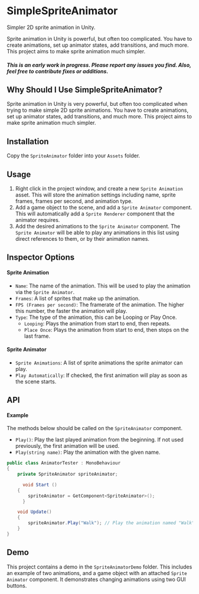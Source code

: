# SimpleSpriteAnimator
Simpler 2D sprite animation in Unity.

Sprite animation in Unity is powerful, but often too complicated. You have to create animations, set up animator states, add transitions, and much more. This project aims to make sprite animation much simpler.

##### This is an early work in progress. Please report any issues you find. Also, feel free to contribute fixes or additions.

## Why Should I Use SimpleSpriteAnimator?

Sprite animation in Unity is very powerful, but often too complicated when trying to make simple 2D sprite animations. You have to create animations, set up animator states, add transitions, and much more. This project aims to make sprite animation much simpler.

## Installation

Copy the `SpriteAnimator` folder into your `Assets` folder.

## Usage

1. Right click in the project window, and create a new `Sprite Animation` asset. This will store the animation settings including name, sprite frames, frames per second, and animation type.
2. Add a game object to the scene, and add a `Sprite Animator` component. This will automatically add a `Sprite Renderer` component that the animator requires.
3. Add the desired animations to the `Sprite Animator` component. The `Sprite Animator` will be able to play any animations in this list using direct references to them, or by their animation names.

## Inspector Options

#### Sprite Animation

- `Name`: The name of the animation. This will be used to play the animation via the `Sprite Animator`.
- `Frames`: A list of sprites that make up the animation.
- `FPS (Frames per second)`: The framerate of the animation. The higher this number, the faster the animation will play.
- `Type`: The type of the animation, this can be Looping or Play Once.
  - `Looping`: Plays the animation from start to end, then repeats.
  - `Place Once`: Plays the animation from start to end, then stops on the last frame.

#### Sprite Animator
- `Sprite Animations`: A list of sprite animations the sprite animator can play.
- `Play Automatically`: If checked, the first animation will play as soon as the scene starts.

## API

#### Example

The methods below should be called on the `SpriteAnimator` component.

- `Play()`: Play the last played animation from the beginning. If not used previously, the first animation will be used.
- `Play(string name)`: Play the animation with the given name.

```csharp
public class AnimatorTester : MonoBehaviour
{
    private SpriteAnimator spriteAnimator;

	  void Start ()
    {
        spriteAnimator = GetComponent<SpriteAnimator>();
	  }

    void Update()
    {
        spriteAnimator.Play("Walk"); // Play the animation named "Walk"
    }
}
```

## Demo

This project contains a demo in the `SpriteAnimatorDemo` folder. This includes an example of two animations, and a game object with an attached `Sprite Animator` component. It demonstrates changing animations using two GUI buttons.



